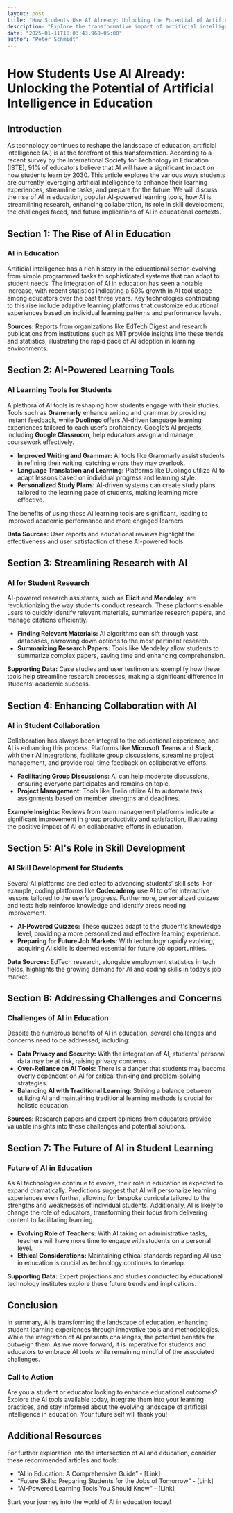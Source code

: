 ```yaml
---
layout: post
title: "How Students Use AI Already: Unlocking the Potential of Artificial Intelligence in Education"
description: "Explore the transformative impact of artificial intelligence on education, including AI-powered learning tools, streamlined research, enhanced collaboration, and skill development for students. Discover current trends, challenges, and the future of AI in the classroom."
date: "2025-01-11T16:03:43.968-05:00"
author: "Peter Schmidt"
---
```

# How Students Use AI Already: Unlocking the Potential of Artificial Intelligence in Education

## Introduction

As technology continues to reshape the landscape of education, artificial intelligence (AI) is at the forefront of this transformation. According to a recent survey by the International Society for Technology in Education (ISTE), 91% of educators believe that AI will have a significant impact on how students learn by 2030. This article explores the various ways students are currently leveraging artificial intelligence to enhance their learning experiences, streamline tasks, and prepare for the future. We will discuss the rise of AI in education, popular AI-powered learning tools, how AI is streamlining research, enhancing collaboration, its role in skill development, the challenges faced, and future implications of AI in educational contexts.

## Section 1: The Rise of AI in Education

### AI in Education

Artificial intelligence has a rich history in the educational sector, evolving from simple programmed tasks to sophisticated systems that can adapt to student needs. The integration of AI in education has seen a notable increase, with recent statistics indicating a 50% growth in AI tool usage among educators over the past three years. Key technologies contributing to this rise include adaptive learning platforms that customize educational experiences based on individual learning patterns and performance levels. 

**Sources:** Reports from organizations like EdTech Digest and research publications from institutions such as MIT provide insights into these trends and statistics, illustrating the rapid pace of AI adoption in learning environments.

## Section 2: AI-Powered Learning Tools

### AI Learning Tools for Students

A plethora of AI tools is reshaping how students engage with their studies. Tools such as **Grammarly** enhance writing and grammar by providing instant feedback, while **Duolingo** offers AI-driven language learning experiences tailored to each user’s proficiency. Google’s AI projects, including **Google Classroom**, help educators assign and manage coursework effectively.

- **Improved Writing and Grammar:** AI tools like Grammarly assist students in refining their writing, catching errors they may overlook.
- **Language Translation and Learning:** Platforms like Duolingo utilize AI to adapt lessons based on individual progress and learning style.
- **Personalized Study Plans:** AI-driven systems can create study plans tailored to the learning pace of students, making learning more effective.

The benefits of using these AI learning tools are significant, leading to improved academic performance and more engaged learners. 

**Data Sources:** User reports and educational reviews highlight the effectiveness and user satisfaction of these AI-powered tools.

## Section 3: Streamlining Research with AI

### AI for Student Research

AI-powered research assistants, such as **Elicit** and **Mendeley**, are revolutionizing the way students conduct research. These platforms enable users to quickly identify relevant materials, summarize research papers, and manage citations efficiently. 

- **Finding Relevant Materials:** AI algorithms can sift through vast databases, narrowing down options to the most pertinent research.
- **Summarizing Research Papers:** Tools like Mendeley allow students to summarize complex papers, saving time and enhancing comprehension.

**Supporting Data:** Case studies and user testimonials exemplify how these tools help streamline research processes, making a significant difference in students’ academic success.

## Section 4: Enhancing Collaboration with AI

### AI in Student Collaboration

Collaboration has always been integral to the educational experience, and AI is enhancing this process. Platforms like **Microsoft Teams** and **Slack**, with their AI integrations, facilitate group discussions, streamline project management, and provide real-time feedback on collaborative efforts. 

- **Facilitating Group Discussions:** AI can help moderate discussions, ensuring everyone participates and remains on topic.
- **Project Management:** Tools like Trello utilize AI to automate task assignments based on member strengths and deadlines.

**Example Insights:** Reviews from team management platforms indicate a significant improvement in group productivity and satisfaction, illustrating the positive impact of AI on collaborative efforts in education.

## Section 5: AI's Role in Skill Development

### AI Skill Development for Students

Several AI platforms are dedicated to advancing students' skill sets. For example, coding platforms like **Codecademy** use AI to offer interactive lessons tailored to the user’s progress. Furthermore, personalized quizzes and tests help reinforce knowledge and identify areas needing improvement.

- **AI-Powered Quizzes:** These quizzes adapt to the student's knowledge level, providing a more personalized and effective learning experience.
- **Preparing for Future Job Markets:** With technology rapidly evolving, acquiring AI skills is deemed essential for future job opportunities.

**Data Sources:** EdTech research, alongside employment statistics in tech fields, highlights the growing demand for AI and coding skills in today’s job market.

## Section 6: Addressing Challenges and Concerns

### Challenges of AI in Education

Despite the numerous benefits of AI in education, several challenges and concerns need to be addressed, including:

- **Data Privacy and Security:** With the integration of AI, students' personal data may be at risk, raising privacy concerns.
- **Over-Reliance on AI Tools:** There is a danger that students may become overly dependent on AI for critical thinking and problem-solving strategies.
- **Balancing AI with Traditional Learning:** Striking a balance between utilizing AI and maintaining traditional learning methods is crucial for holistic education.

**Sources:** Research papers and expert opinions from educators provide valuable insights into these challenges and potential solutions.

## Section 7: The Future of AI in Student Learning

### Future of AI in Education

As AI technologies continue to evolve, their role in education is expected to expand dramatically. Predictions suggest that AI will personalize learning experiences even further, allowing for bespoke curricula tailored to the strengths and weaknesses of individual students. Additionally, AI is likely to change the role of educators, transforming their focus from delivering content to facilitating learning.

- **Evolving Role of Teachers:** With AI taking on administrative tasks, teachers will have more time to engage with students on a personal level.
- **Ethical Considerations:** Maintaining ethical standards regarding AI use in education is crucial as technology continues to develop.

**Supporting Data:** Expert projections and studies conducted by educational technology institutes explore these future trends and implications.

## Conclusion

In summary, AI is transforming the landscape of education, enhancing student learning experiences through innovative tools and methodologies. While the integration of AI presents challenges, the potential benefits far outweigh them. As we move forward, it is imperative for students and educators to embrace AI tools while remaining mindful of the associated challenges. 

### Call to Action

Are you a student or educator looking to enhance educational outcomes? Explore the AI tools available today, integrate them into your learning practices, and stay informed about the evolving landscape of artificial intelligence in education. Your future self will thank you!

## Additional Resources

For further exploration into the intersection of AI and education, consider these recommended articles and tools:

- “AI in Education: A Comprehensive Guide” - [Link]
- “Future Skills: Preparing Students for the Jobs of Tomorrow” - [Link]
- “AI-Powered Learning Tools You Should Know” - [Link] 

Start your journey into the world of AI in education today!